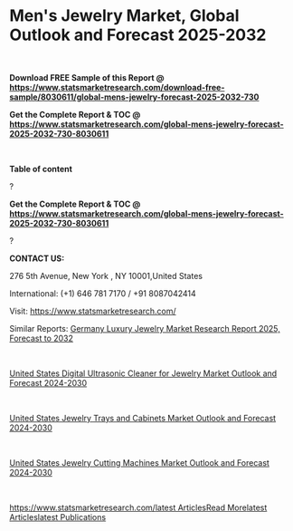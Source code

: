 <h1>Men's Jewelry Market, Global Outlook and Forecast 2025-2032</h1><br/><p><strong>Download FREE Sample of this Report @ <a href="https://www.statsmarketresearch.com/download-free-sample/8030611/global-mens-jewelry-forecast-2025-2032-730">https://www.statsmarketresearch.com/download-free-sample/8030611/global-mens-jewelry-forecast-2025-2032-730</a></strong></p>
 
 
 
 <div><b>Get the Complete Report & TOC @ <a href="https://www.statsmarketresearch.com/global-mens-jewelry-forecast-2025-2032-730-8030611">https://www.statsmarketresearch.com/global-mens-jewelry-forecast-2025-2032-730-8030611</a></b></div>
 
 
 
 <p><br />
 
 <b>Table of content</b></p>
 
 
 
 <p>? </p>
 
 
 
 <div><b>Get the Complete Report & TOC @ <a href="https://www.statsmarketresearch.com/global-mens-jewelry-forecast-2025-2032-730-8030611">https://www.statsmarketresearch.com/global-mens-jewelry-forecast-2025-2032-730-8030611</a></b></div>
 
 
 
 <p>? </p>
 
 
 
 <p><b>CONTACT US:</b><br />
 
 276 5th Avenue, New York , NY 10001,United States<br />
 
 International: (+1) 646 781 7170 / +91 8087042414<br />
 
 Visit: <a href="https://www.statsmarketresearch.com/">https://www.statsmarketresearch.com/</a><br />
 
 Similar Reports: <a href="https://www.statsmarketresearch.com/global-mens-jewelry-forecast-2025-2032-730-8030611">Germany Luxury Jewelry Market Research Report 2025, Forecast to 2032</a><br />
 
 <br />
 
 <a href="https://www.statsmarketresearch.com/global-mens-jewelry-forecast-2025-2032-730-8030611">United States Digital Ultrasonic Cleaner for Jewelry Market Outlook and Forecast 2024-2030</a><br />
 
 <br />
 
 <a href="https://www.statsmarketresearch.com/global-mens-jewelry-forecast-2025-2032-730-8030611">United States Jewelry Trays and Cabinets Market Outlook and Forecast 2024-2030</a><br />
 
 <br />
 
 <a href="https://www.statsmarketresearch.com/global-mens-jewelry-forecast-2025-2032-730-8030611">United States Jewelry Cutting Machines Market Outlook and Forecast 2024-2030</a><br />
 
 <br />
 
 <a href="https://gyeongbokgung.com">https://www.statsmarketresearch.com/</a><a href="https://hallyeomaritime.com">latest Articles</a><a href="https://jingwansa.com">Read More</a><a href="https://nguoiviet.jp/">latest Articles</a><a href="https://www.intelmarketresearch.com/">latest Publications</a></p>